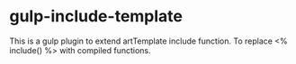# gulp-include-template
This is a gulp plugin to extend artTemplate include function. To replace &lt;% include() %> with compiled functions.
